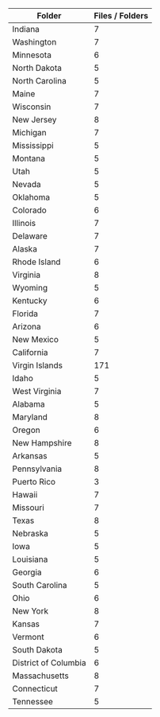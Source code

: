 | Folder               |   Files / Folders |
|----------------------|-------------------|
| Indiana              |                 7 |
| Washington           |                 7 |
| Minnesota            |                 6 |
| North Dakota         |                 5 |
| North Carolina       |                 5 |
| Maine                |                 7 |
| Wisconsin            |                 7 |
| New Jersey           |                 8 |
| Michigan             |                 7 |
| Mississippi          |                 5 |
| Montana              |                 5 |
| Utah                 |                 5 |
| Nevada               |                 5 |
| Oklahoma             |                 5 |
| Colorado             |                 6 |
| Illinois             |                 7 |
| Delaware             |                 7 |
| Alaska               |                 7 |
| Rhode Island         |                 6 |
| Virginia             |                 8 |
| Wyoming              |                 5 |
| Kentucky             |                 6 |
| Florida              |                 7 |
| Arizona              |                 6 |
| New Mexico           |                 5 |
| California           |                 7 |
| Virgin Islands       |               171 |
| Idaho                |                 5 |
| West Virginia        |                 7 |
| Alabama              |                 5 |
| Maryland             |                 8 |
| Oregon               |                 6 |
| New Hampshire        |                 8 |
| Arkansas             |                 5 |
| Pennsylvania         |                 8 |
| Puerto Rico          |                 3 |
| Hawaii               |                 7 |
| Missouri             |                 7 |
| Texas                |                 8 |
| Nebraska             |                 5 |
| Iowa                 |                 5 |
| Louisiana            |                 5 |
| Georgia              |                 6 |
| South Carolina       |                 5 |
| Ohio                 |                 6 |
| New York             |                 8 |
| Kansas               |                 7 |
| Vermont              |                 6 |
| South Dakota         |                 5 |
| District of Columbia |                 6 |
| Massachusetts        |                 8 |
| Connecticut          |                 7 |
| Tennessee            |                 5 |